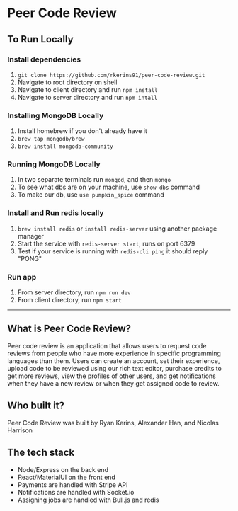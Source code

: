 # Peer Code Review

## To Run Locally

### Install dependencies
1. `git clone https://github.com/rkerins91/peer-code-review.git`
2. Navigate to root directory on shell
3. Navigate to client directory and run `npm install`
4. Navigate to server directory and run `npm intall`

### Installing MongoDB Locally

1. Install homebrew if you don't already have it
2. `brew tap mongodb/brew`
3. `brew install mongodb-community`

### Running MongoDB Locally

1. In two separate terminals run `mongod`, and then `mongo`
2. To see what dbs are on your machine, use `show dbs` command
3. To make our db, use `use pumpkin_spice` command

### Install and Run redis locally

1. `brew install redis` or `install redis-server` using another package manager
2. Start the service with `redis-server start`, runs on port 6379
3. Test if your service is running with `redis-cli ping` it should reply "PONG"

### Run app
1. From server directory, run `npm run dev`
2. From client directory, run `npm start`

___

## What is Peer Code Review?

Peer code review is an application that allows users to request code reviews from people who have more experience in specific programming languages than them. Users can create an account, set their experience, upload code to be reviewed using our rich text editor, purchase credits to get more reviews, view the profiles of other users, and get notifications when they have a new review or when they get assigned code to review.

## Who built it?

Peer Code Review was built by Ryan Kerins, Alexander Han, and Nicolas Harrison

## The tech stack

- Node/Express on the back end
- React/MaterialUI on the front end
- Payments are handled with Stripe API
- Notifications are handled with Socket.io
- Assigning jobs are handled with Bull.js and redis

